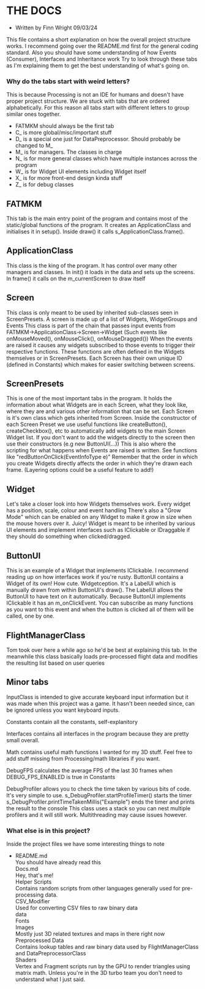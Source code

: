 # THE DOCS

- Written by Finn Wright 09/03/24

This file contains a short explanation on how the overall project structure works.
I recommend going over the README.md first for the general coding standard.
Also you should have some understanding of how Events (Consumer<T>), Interfaces and Inheritance work
Try to look through these tabs as I'm explaining them to get the best understanding of what's going on.

### Why do the tabs start with weird letters?

This is because Processing is not an IDE for humans and doesn't have proper project structure. We are stuck with tabs that are ordered alphabetically. For this reason all tabs start with different letters to group similar ones together.
- FATMKM should always be the first tab  
- C_ is more global/misc/important stuff  
- D_ is a special one just for DataPreprocessor. Should probably be changed to M_  
- M_ is for managers. The classes in charge  
- N_ is for more general classes which have multiple instances across the program  
- W_ is for Widget UI elements including Widget itself  
- X_ is for more front-end design kinda stuff   
- Z_ is for debug classes   

## FATMKM

This tab is the main entry point of the program and contains most of the static/global functions of the program.
It creates an ApplicationClass and initialises it in setup().
Inside draw() it calls s_ApplicationClass.frame().

## ApplicationClass

This class is the king of the program. It has control over many other managers and classes.
In init() it loads in the data and sets up the screens.
In frame() it calls on the m_currentScreen to draw itself

## Screen

This class is only meant to be used by inherited sub-classes seen in ScreenPresets.
A screen is made up of a list of Widgets, WidgetGroups and Events
This class is part of the chain that passes input events from FATMKM->ApplicationClass->Screen->Widget
(Such events like onMouseMoved(), onMouseClick(), onMouseDragged())
When the events are raised it causes any widgets subscribed to those events to trigger their respective functions. These functions are often defined in the Widgets themselves or in ScreenPresets.
Each Screen has their own unique ID (defined in Constants) which makes for easier switching between screens. 

## ScreenPresets

This is one of the most important tabs in the program. It holds the information about what Widgets are in each Screen, what they look like, where they are and various other information that can be set.
Each Screen is it's own class which gets inherited from Screen.
Inside the constructor of each Screen Preset we use useful functions like createButton(), createCheckbox(), etc to automatically add widgets to the main Screen Widget list. If you don't want to add the widgets directly to the screen then use their constructors (e.g new ButtonUI(...))
This is also where the scripting for what happens when Events are raised is written. See functions like "redButtonOnClick(EventInfoType e)"
Remember that the order in which you create Widgets directly affects the order in which they're drawn each frame. (Layering options could be a useful feature to add!)

## Widget

Let's take a closer look into how Widgets themselves work.
Every widget has a position, scale, colour and event handling
There's also a "Grow Mode" which can be enabled on any Widget to make it grow in size when the mouse hovers over it. Juicy!
Widget is meant to be inherited by various UI elements and implement interfaces such as IClickable or IDraggable if they should do something when clicked/dragged.

## ButtonUI

This is an example of a Widget that implements IClickable. I recommend reading up on how interfaces work if you're rusty.
ButtonUI contains a Widget of its own! How cute. Widgetception. It's a LabelUI which is manually drawn from within ButtonUI's draw(). The LabelUI allows the ButtonUI to have text on it automatically.
Because ButtonUI implements IClickable it has an m_onClickEvent. You can subscribe as many functions as you want to this event and when the button is clicked all of them will be called, one by one.

## FlightManagerClass

Tom took over here a while ago so he'd be best at explaining this tab.
In the meanwhile this class basically loads pre-processed flight data and modifies the resulting list based on user queries

## Minor tabs

InputClass is intended to give accurate keyboard input information but it was made when this project was a game. It hasn't been needed since, can be ignored unless you want keyboard inputs.

Constants contain all the constants, self-explanitory 

Interfaces contains all interfaces in the program because they are pretty small overall.

Math contains useful math functions I wanted for my 3D stuff. Feel free to add stuff missing from Processing/math libraries if you want.

DebugFPS calculates the average FPS of the last 30 frames when DEBUG_FPS_ENABLED is true in Constants

DebugProfiler allows you to check the time taken by various bits of code. It's very simple to use.
s_DebugProfiler.startProfileTimer() starts the timer
s_DebugProfiler.printTimeTakenMillis("Example") ends the timer and prints the result to the console
This class uses a stack so you can nest multiple profilers and it will still work. Multithreading may cause issues however.

### What else is in this project?

Inside the project files we have some interesting things to note
- README.md  
    You should have already read this  
Docs.md  
    Hey, that's me!  
Helper Scripts  
    Contains random scripts from other languages generally used for pre-processing data.  
CSV_Modifier  
    Used for converting CSV files to raw binary data  
data  
    Fonts  
    Images  
        Mostly just 3D related textures and maps in there right now  
    Preprocessed Data  
        Contains lookup tables and raw binary data used by FlightManagerClass and DataPreprocessorClass  
    Shaders  
        Vertex and Fragment scripts run by the GPU to render triangles using matrix math. Unless you're in the 3D turbo team you don't need to understand what I just said.  

